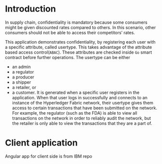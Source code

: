 # Introduction
In supply chain, confidentiality is mandatory because some consumers might be given discounted rates compared to others. In this scenario, other consumers should not be able to access their competitors’ rates.

This application demonstrates confidentiality, by registering each user with a specific attribute, called usertype. This takes advantage of the attribute based access control(`ABAC`). These attributes are checked inside `Go` smart contract before further operations.
The usertype can be either
- an admin
- a regulator
- a producer
- a shipper
- a retailer, or
- a customer.
It is generated when a specific user registers in the application. When that user logs in successfully and connects to an instance of the Hyperledger Fabric network, their usertype gives them access to certain transactions that have been submitted on the network. For example, the regulator (such as the FDA) is able to view all transactions on the network in order to reliably audit the network, but the retailer is only able to view the transactions that they are a part of.

# Client application
Angular app for client side is from IBM repo